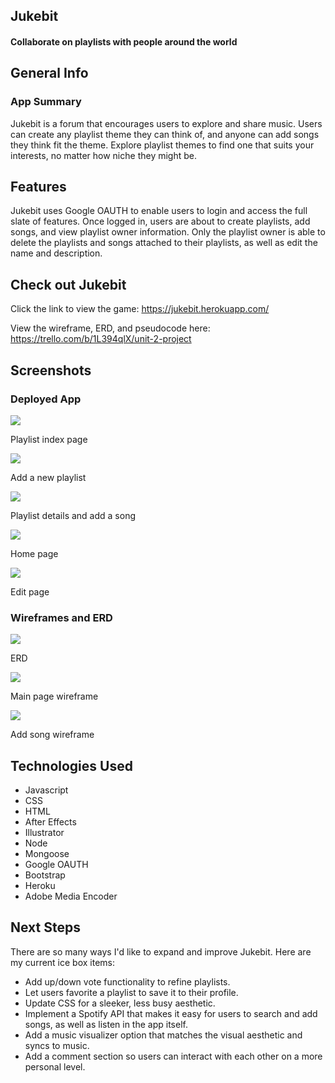 ## Jukebit
#### Collaborate on playlists with people around the world

## General Info
### App Summary 
Jukebit is a forum that encourages users to explore and share music. Users can create any playlist theme they can think of, and anyone can add songs they think fit the theme. Explore playlist themes to find one that suits your interests, no matter how niche they might be. 


## Features 
Jukebit uses Google OAUTH to enable users to login and access the full slate of features. Once logged in, users are about to create playlists, add songs, and view playlist owner information. Only the playlist owner is able to delete the playlists and songs attached to their playlists, as well as edit the name and description. 


## Check out Jukebit

Click the link to view the game: https://jukebit.herokuapp.com/

View the wireframe, ERD, and pseudocode here: https://trello.com/b/1L394qlX/unit-2-project

## Screenshots 

### Deployed App

<img src ="https://i.imgur.com/2uqyFNM.jpg">

Playlist index page

<img src ="https://i.imgur.com/AsSeqX1.jpg">

Add a new playlist

<img src ="https://i.imgur.com/YuzG5oL.jpg">

Playlist details and add a song

<img src ="https://i.imgur.com/6VgQGjQ.jpg">

Home page

<img src="https://i.imgur.com/HwCJoXD.jpg">

Edit page

### Wireframes and ERD 

<img src="https://i.imgur.com/VpIYf9Z.png">

ERD

<img src="https://i.imgur.com/SecXvZT.png">

Main page wireframe

<img src="https://i.imgur.com/HJyfE09.png">

Add song wireframe

## Technologies Used

<ul>
<li>Javascript</li>
<li>CSS</li>
<li>HTML</li>
<li>After Effects</li>
<li>Illustrator</li>
<li>Node</li>
<li>Mongoose</li>
<li>Google OAUTH</li>
<li>Bootstrap</li>
<li>Heroku</li>
<li>Adobe Media Encoder</li>
</ul>

## Next Steps 

There are so many ways I'd like to expand and improve Jukebit. Here are my current ice box items:

<ul>
<li>Add up/down vote functionality to refine playlists.</li>
<li>Let users favorite a playlist to save it to their profile.</li>
<li>Update CSS for a sleeker, less busy aesthetic.</li>
<li>Implement a Spotify API that makes it easy for users to search and add songs, as well as listen in the app itself.</li>
<li>Add a music visualizer option that matches the visual aesthetic and syncs to music.</li>
<li>Add a comment section so users can interact with each other on a more personal level.</li>
</ul>